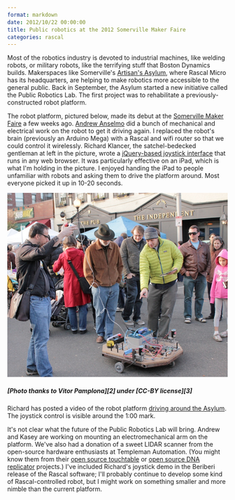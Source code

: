 ```yaml
---
format: markdown
date: 2012/10/22 00:00:00
title: Public robotics at the 2012 Somerville Maker Faire
categories: rascal
---
```


Most of the robotics industry is devoted to industrial machines, like welding robots, or military robots, like the terrifying stuff that Boston Dynamics builds. Makerspaces like Somerville's [Artisan's Asylum][4], where Rascal Micro has its headquarters, are helping to make robotics more accessible to the general public. Back in September, the Asylum started a new initiative called the Public Robotics Lab. The first project was to rehabilitate a previously-constructed robot platform.

The robot platform, pictured below, made its debut at the [Somerville Maker Faire][1] a few weeks ago. [Andrew Anselmo][6] did a bunch of mechanical and electrical work on the robot to get it driving again. I replaced the robot's brain (previously an Arduino Mega) with a Rascal and wifi router so that we could control it wirelessly. Richard Klancer, the satchel-bedecked gentleman at left in the picture, wrote a [jQuery-based joystick interface][7] that runs in any web browser. It was particularly effective on an iPad, which is what I'm holding in the picture. I enjoyed handing the iPad to people unfamiliar with robots and asking them to drive the platform around. Most everyone picked it up in 10-20 seconds.

<img src="/img/public-robot-somerville-maker-faire-2012-by-vitor-pamplona.jpg">
<h5>[Photo thanks to Vitor Pamplona][2] under [CC-BY license][3]</h5>

Richard has posted a video of the robot platform [driving around the Asylum][8]. The joystick control is visible around the 1:00 mark.

It's not clear what the future of the Public Robotics Lab will bring. Andrew and Kasey are working on mounting an electromechanical arm on the platform. We've also had a donation of a sweet LIDAR scanner from the open-source hardware enthusiasts at Templeman Automation. (You might know them from their [open source touchtable][9] or [open source DNA replicator][10] projects.) I've included Richard's joystick demo in the Beriberi release of the Rascal software; I'll probably continue to develop some kind of Rascal-controlled robot, but I might work on something smaller and more nimble than the current platform.

[1]: http://www.makerfairesomerville.com/
[2]: http://www.flickr.com/photos/vitorpamplona/8086724581/in/set-72157631768384837/
[3]: http://creativecommons.org/licenses/by/2.0/deed.en
[4]: http://artisansasylum.com
[5]: http://wiki.artisansasylum.com/index.php/Robot_Sensor_Platform
[6]: http://flappingbird.com/
[7]: https://github.com/rklancer/touchjoy
[8]: http://www.youtube.com/watch?v=I-g5E0_8iuw
[9]: http://playsurface.org/
[10]: http://personalpcr.com
